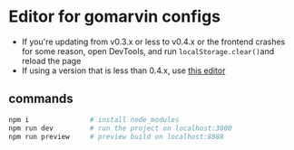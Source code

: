 # Editor for gomarvin configs

- If you're updating from v0.3.x or less to v0.4.x or the frontend crashes for some reason, open DevTools, and run `localStorage.clear()`and reload the page
- If using a version that is less than 0.4.x, use [this editor](https://7e0e40cb.gomarvin.pages.dev/)

## commands

```bash
npm i               # install node_modules
npm run dev         # run the project on localhost:3000
npm run preview     # preview build on localhost:8888
```

<!--

// return the size of the stored stuff in localstorage
// https://stackoverflow.com/questions/4391575/how-to-find-the-size-of-localstorage

var _lsTotal = 0,
    _xLen, _x;
for (_x in localStorage) {
    if (!localStorage.hasOwnProperty(_x)) {
        continue;
    }
    _xLen = ((localStorage[_x].length + _x.length) * 2);
    _lsTotal += _xLen;
    console.log(_x.substr(0, 50) + " = " + (_xLen / 1024).toFixed(2) + " KB")
};
console.log("Total = " + (_lsTotal / 1024).toFixed(2) + " KB");




/*
  --- Centering content + full width backgrounds in html
      <div class="flex-center">
          <div class="max-width-1">content</div>
      </div>


<a
  href="qwe"
  rel="noreferrer"
  target="_blank"
  style="text-decoration: none"
  >qweqwe</a
>
*/


git add .
git commit -m "next"
git push


# delete branch
git branch -d gh-pages

# create


<script setup lang="ts">
import { ref } from 'vue'
</script>

<template></template>

<style>
</style>



<div class="flex-center">
    <div class="max-width-1">content</div>
</div>

## New vue tips and tricks
/**
 * https://stackoverflow.com/questions/33731939/vue-js-toggle-class-on-click
 * @click="$event.target.classList.toggle('active')"
 */


         "postbuild": "purgecss --css dist/assets/*.css --content dist/assets/*.js -o dist/assets/  --safelist html body"

 -->
